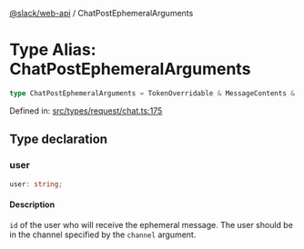 [@slack/web-api](../index.md) / ChatPostEphemeralArguments

# Type Alias: ChatPostEphemeralArguments

```ts
type ChatPostEphemeralArguments = TokenOverridable & MessageContents & object & Authorship & Parse & LinkNames & Partial<ThreadTS>;
```

Defined in: [src/types/request/chat.ts:175](https://github.com/slackapi/node-slack-sdk/blob/main/packages/web-api/src/types/request/chat.ts#L175)

## Type declaration

### user

```ts
user: string;
```

#### Description

`id` of the user who will receive the ephemeral message.
The user should be in the channel specified by the `channel` argument.
